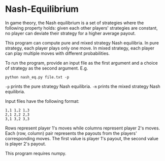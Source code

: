 # Nash-Equilibrium

In game theory, the Nash equilibrium is a set of strategies where the following property holds: given each other players' strategies are constant, no player can deviate their strategy for a higher average payout.

This program can compute pure and mixed strategy Nash equilibria. In pure strategy, each player plays only one move. In mixed strategy, each player can play multiple moves with different probabilities.

To run the program, provide an input file as the first argument and a choice of strategy as the second argument. E.g.

    python nash_eq.py file.txt -p

`-p` prints the pure strategy Nash equilibria.
`-m` prints the mixed strategy Nash equilibria.

Input files have the following format:

    1,1 1,2 1,3
    2,1 2,2 2,3
    3,1 3,2 3,3

Rows represent player 1's moves while columns represent player 2's moves. Each (row, column) pair represents the payouts from the players' corresponding moves. The first value is player 1's payout, the second value is player 2's payout.

This program requires numpy.

